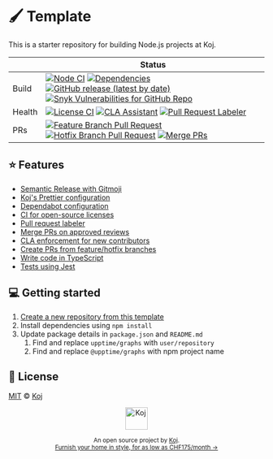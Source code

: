 # 🖌️ Template

This is a starter repository for building Node.js projects at Koj.

<!-- prettier-ignore-start -->
|   | Status |
| - | - |
| Build | [![Node CI](https://github.com/upptime/graphs/workflows/Node%20CI/badge.svg)](https://github.com/upptime/graphs/actions?query=workflow%3A%22Node+CI%22) [![Dependencies](https://img.shields.io/librariesio/github/upptime/graphs)](https://libraries.io/github/upptime/graphs) [![GitHub release (latest by date)](https://img.shields.io/github/v/release/upptime/graphs)](https://github.com/upptime/graphs/releases) [![Snyk Vulnerabilities for GitHub Repo](https://img.shields.io/snyk/vulnerabilities/github/upptime/graphs)](https://snyk.io/test/github/upptime/graphs) |
| Health | [![License CI](https://github.com/upptime/graphs/workflows/License%20CI/badge.svg)](https://github.com/upptime/graphs/actions?query=workflow%3A%22License+CI%22) [![CLA Assistant](https://github.com/upptime/graphs/workflows/CLA%20Assistant/badge.svg)](https://github.com/upptime/graphs/actions?query=workflow%3A%22CLA+Assistant%22) [![Pull Request Labeler](https://github.com/upptime/graphs/workflows/Pull%20Request%20Labeler/badge.svg)](https://github.com/upptime/graphs/actions?query=workflow%3A%22Pull+Request+Labeler%22) |
| PRs | [![Feature Branch Pull Request](https://github.com/upptime/graphs/workflows/Feature%20Branch%20Pull%20Request/badge.svg)](https://github.com/upptime/graphs/actions?query=workflow%3A%22Feature+Branch+Pull+Request%22) [![Hotfix Branch Pull Request](https://github.com/upptime/graphs/workflows/Hotfix%20Branch%20Pull%20Request/badge.svg)](https://github.com/upptime/graphs/actions?query=workflow%3A%22Hotfix+Branch+Pull+Request%22) [![Merge PRs](https://github.com/upptime/graphs/workflows/Merge%20PRs/badge.svg)](https://github.com/upptime/graphs/actions?query=workflow%3A%22Merge+PRs%22) |
<!-- prettier-ignore-end -->

## ⭐️ Features

- [Semantic Release with Gitmoji](./release.config.js)
- [Koj's Prettier configuration](./.prettierrc.cjs)
- [Dependabot configuration](./.github/dependabot.yml)
- [CI for open-source licenses](./.github/workflows/licensed.yml)
- [Pull request labeler](./.github/labeler.yml)
- [Merge PRs on approved reviews](./github/workflows/automerge.yml)
- [CLA enforcement for new contributors](./github/workflows/cla.yml)
- [Create PRs from feature/hotfix branches](./github/workflows/feature-pr.yml)
- [Write code in TypeScript](./src/index.ts)
- [Tests using Jest](./src/index.spec.ts)

## 💻 Getting started

1. [Create a new repository from this template](https://github.com/upptime/graphs/generate)
2. Install dependencies using `npm install`
3. Update package details in `package.json` and `README.md`
   1. Find and replace `upptime/graphs` with `user/repository`
   2. Find and replace `@upptime/graphs` with npm project name

## 📄 License

[MIT](./LICENSE) © [Koj](https://koj.co)

<p align="center">
  <a href="https://koj.co">
    <img width="44" alt="Koj" src="https://kojcdn.com/v1598284251/website-v2/koj-github-footer_m089ze.svg">
  </a>
</p>
<p align="center">
  <sub>An open source project by <a href="https://koj.co">Koj</a>. <br> <a href="https://koj.co">Furnish your home in style, for as low as CHF175/month →</a></sub>
</p>
